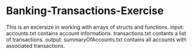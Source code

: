 # Banking-Transactions-Exercise
This is an excersize in working with arrays of structs and functions. 
input:
accounts.txt contains account informations. 
transactions.txt contants a list of transactions.
output: 
summaryOfAccounts.txt contains all accounts with associated transactions.
